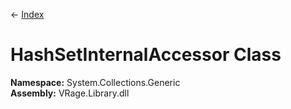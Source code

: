← [Index](index)
# HashSetInternalAccessor Class
**Namespace:** System.Collections.Generic  
**Assembly:** VRage.Library.dll  
